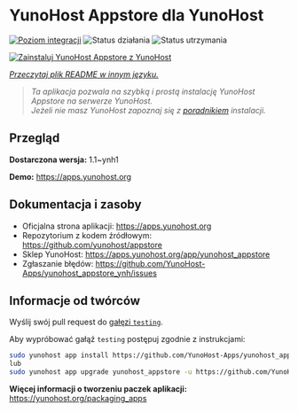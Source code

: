 <!--
To README zostało automatycznie wygenerowane przez <https://github.com/YunoHost/apps/tree/master/tools/readme_generator>
Nie powinno być ono edytowane ręcznie.
-->

# YunoHost Appstore dla YunoHost

[![Poziom integracji](https://apps.yunohost.org/badge/integration/yunohost_appstore)](https://ci-apps.yunohost.org/ci/apps/yunohost_appstore/)
![Status działania](https://apps.yunohost.org/badge/state/yunohost_appstore)
![Status utrzymania](https://apps.yunohost.org/badge/maintained/yunohost_appstore)

[![Zainstaluj YunoHost Appstore z YunoHost](https://install-app.yunohost.org/install-with-yunohost.svg)](https://install-app.yunohost.org/?app=yunohost_appstore)

*[Przeczytaj plik README w innym języku.](./ALL_README.md)*

> *Ta aplikacja pozwala na szybką i prostą instalację YunoHost Appstore na serwerze YunoHost.*  
> *Jeżeli nie masz YunoHost zapoznaj się z [poradnikiem](https://yunohost.org/install) instalacji.*

## Przegląd



**Dostarczona wersja:** 1.1~ynh1

**Demo:** <https://apps.yunohost.org>
## Dokumentacja i zasoby

- Oficjalna strona aplikacji: <https://apps.yunohost.org>
- Repozytorium z kodem źródłowym: <https://github.com/yunohost/appstore>
- Sklep YunoHost: <https://apps.yunohost.org/app/yunohost_appstore>
- Zgłaszanie błędów: <https://github.com/YunoHost-Apps/yunohost_appstore_ynh/issues>

## Informacje od twórców

Wyślij swój pull request do [gałęzi `testing`](https://github.com/YunoHost-Apps/yunohost_appstore_ynh/tree/testing).

Aby wypróbować gałąź `testing` postępuj zgodnie z instrukcjami:

```bash
sudo yunohost app install https://github.com/YunoHost-Apps/yunohost_appstore_ynh/tree/testing --debug
lub
sudo yunohost app upgrade yunohost_appstore -u https://github.com/YunoHost-Apps/yunohost_appstore_ynh/tree/testing --debug
```

**Więcej informacji o tworzeniu paczek aplikacji:** <https://yunohost.org/packaging_apps>
